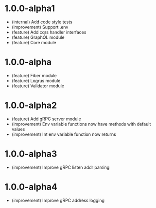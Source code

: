 # 1.0.0-alpha1

- (internal) Add code style tests
- (improvement) Support .env
- (feature) Add cqrs handler interfaces
- (feature) GraphQL module
- (feature) Core module

# 1.0.0-alpha

- (feature) Fiber module
- (feature) Logrus module
- (feature) Validator module

# 1.0.0-alpha2

- (feature) Add gRPC server module
- (improvement) Env variable functions now have methods with default values
- (improvement) Int env variable function now returns 

# 1.0.0-alpha3

- (improvement) Improve gRPC listen addr parsing

# 1.0.0-alpha4

- (improvement) Improve gRPC address logging